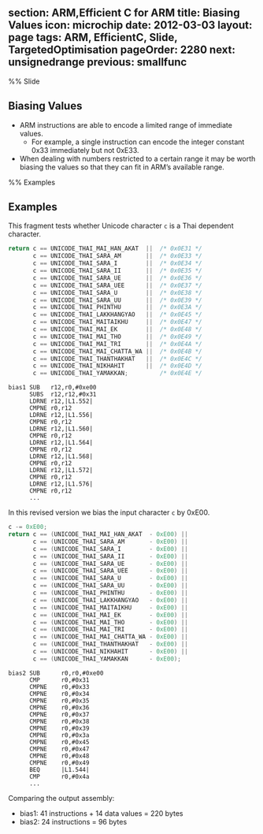 section: ARM,Efficient C for ARM
title: Biasing Values
icon: microchip
date: 2012-03-03
layout: page
tags: ARM, EfficientC, Slide, TargetedOptimisation
pageOrder: 2280
next: unsignedrange
previous: smallfunc
----

%% Slide

## Biasing Values

* ARM instructions are able to encode a limited range of immediate values.
  * For example, a single instruction can encode the integer constant 0x33 immediately but not 0xE33.
* When dealing with numbers restricted to a certain range it may be worth biasing the values so that they can fit in ARM’s available range.

%% Examples

## Examples

This fragment tests whether Unicode character `c` is a Thai dependent character.

``` c
return c == UNICODE_THAI_MAI_HAN_AKAT  ||  /* 0x0E31 */
       c == UNICODE_THAI_SARA_AM       ||  /* 0x0E33 */
       c == UNICODE_THAI_SARA_I        ||  /* 0x0E34 */
       c == UNICODE_THAI_SARA_II       ||  /* 0x0E35 */
       c == UNICODE_THAI_SARA_UE       ||  /* 0x0E36 */
       c == UNICODE_THAI_SARA_UEE      ||  /* 0x0E37 */
       c == UNICODE_THAI_SARA_U        ||  /* 0x0E38 */
       c == UNICODE_THAI_SARA_UU       ||  /* 0x0E39 */
       c == UNICODE_THAI_PHINTHU       ||  /* 0x0E3A */
       c == UNICODE_THAI_LAKKHANGYAO   ||  /* 0x0E45 */
       c == UNICODE_THAI_MAITAIKHU     ||  /* 0x0E47 */
       c == UNICODE_THAI_MAI_EK        ||  /* 0x0E48 */
       c == UNICODE_THAI_MAI_THO       ||  /* 0x0E49 */
       c == UNICODE_THAI_MAI_TRI       ||  /* 0x0E4A */
       c == UNICODE_THAI_MAI_CHATTA_WA ||  /* 0x0E4B */
       c == UNICODE_THAI_THANTHAKHAT   ||  /* 0x0E4C */
       c == UNICODE_THAI_NIKHAHIT      ||  /* 0x0E4D */
       c == UNICODE_THAI_YAMAKKAN;         /* 0x0E4E */
```

``` arm
bias1 SUB   r12,r0,#0xe00
      SUBS  r12,r12,#0x31
      LDRNE r12,|L1.552|
      CMPNE r0,r12
      LDRNE r12,|L1.556|
      CMPNE r0,r12
      LDRNE r12,|L1.560|
      CMPNE r0,r12
      LDRNE r12,|L1.564|
      CMPNE r0,r12
      LDRNE r12,|L1.568|
      CMPNE r0,r12
      LDRNE r12,|L1.572|
      CMPNE r0,r12
      LDRNE r12,|L1.576|
      CMPNE r0,r12
      ...
```

In this revised version we bias the input character `c` by 0xE00.

``` c
c -= 0xE00;
return c == (UNICODE_THAI_MAI_HAN_AKAT  - 0xE00) ||
       c == (UNICODE_THAI_SARA_AM       - 0xE00) ||
       c == (UNICODE_THAI_SARA_I        - 0xE00) ||
       c == (UNICODE_THAI_SARA_II       - 0xE00) ||
       c == (UNICODE_THAI_SARA_UE       - 0xE00) ||
       c == (UNICODE_THAI_SARA_UEE      - 0xE00) ||
       c == (UNICODE_THAI_SARA_U        - 0xE00) ||
       c == (UNICODE_THAI_SARA_UU       - 0xE00) ||
       c == (UNICODE_THAI_PHINTHU       - 0xE00) ||
       c == (UNICODE_THAI_LAKKHANGYAO   - 0xE00) ||
       c == (UNICODE_THAI_MAITAIKHU     - 0xE00) ||
       c == (UNICODE_THAI_MAI_EK        - 0xE00) ||
       c == (UNICODE_THAI_MAI_THO       - 0xE00) ||
       c == (UNICODE_THAI_MAI_TRI       - 0xE00) ||
       c == (UNICODE_THAI_MAI_CHATTA_WA - 0xE00) ||
       c == (UNICODE_THAI_THANTHAKHAT   - 0xE00) ||
       c == (UNICODE_THAI_NIKHAHIT      - 0xE00) ||
       c == (UNICODE_THAI_YAMAKKAN      - 0xE00);
```

``` arm
bias2 SUB      r0,r0,#0xe00
      CMP      r0,#0x31
      CMPNE    r0,#0x33
      CMPNE    r0,#0x34
      CMPNE    r0,#0x35
      CMPNE    r0,#0x36
      CMPNE    r0,#0x37
      CMPNE    r0,#0x38
      CMPNE    r0,#0x39
      CMPNE    r0,#0x3a
      CMPNE    r0,#0x45
      CMPNE    r0,#0x47
      CMPNE    r0,#0x48
      CMPNE    r0,#0x49
      BEQ      |L1.544|
      CMP      r0,#0x4a
      ...
```

Comparing the output assembly:

* bias1: 41 instructions + 14 data values = 220 bytes
* bias2: 24 instructions = 96 bytes
